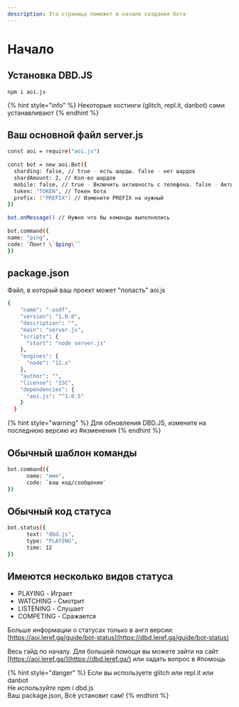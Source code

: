 ```yaml
---
description: Эта страница поможет в начале создания бота
---
```


# Начало

## Установка DBD.JS

```
npm i aoi.js
```

{% hint style="info" %}
 Некоторые хостинги \(glitch, repl.it, danbot\) сами устанавливают
{% endhint %}

## Ваш основной файл server.js

```bash
const aoi = require("aoi.js")
 
const bot = new aoi.Bot({
  sharding: false, // true - есть шарды. false - нет шардов 
  shardAmount: 2, // Кол-во шардов 
  mobile: false, // true - Включить активность с телефона. false - Активность с ПК
  token: "TOKEN", // Токен бота
  prefix: ["PREFIX"] // Измените PREFIX на нужный
})
 
bot.onMessage() // Нужно что бы команды выполнялись
 
bot.command({
name: "ping", 
code: `Понг! \`$ping\`` 
})
```

## package.json

Файл, в который ваш проект может "попасть" aoi.js

```bash
{
    "name": "-asdf",
    "version": "1.0.0",
    "description": "",
    "main": "server.js",
    "scripts": {
      "start": "node server.js"
    },
    "engines": {
      "node": "12.x"
    },
    "author": "",
    "license": "ISC",
    "dependencies": {
      "aoi.js": "^1.0.5"
    }
  }
```

{% hint style="warning" %}
Для обновления DBD.JS, измените на последнюю версию из \#изменения
{% endhint %}

## Обычный шаблон команды

```bash
bot.command({
      name: "имя",
      code: `ваш код/сообщение`
})
```

## **Обычный код статуса**

```bash
bot.status({
      text: "dbd.js",
      type: "PLAYING",
      time: 12
})
```

## Имеются несколько видов статуса

* PLAYING - Играет
* WATCHING - Смотрит
* LISTENING - Слушает
* COMPETING - Сражается

 Больше информации о статусах только в англ версии: [https://aoi.leref.ga/guide/bot-status](https://dbd.leref.ga/guide/bot-status)

Весь гайд по началу. Для большей помощи вы можете зайти на сайт [https://aoi.leref.ga/](https://dbd.leref.ga/) или задать вопрос в \#помощь

{% hint style="danger" %}
Если вы используете glitch или repl.it или danbot   
Не используйте npm i dbd.js   
Ваш package.json, Всё установит сам!
{% endhint %}


